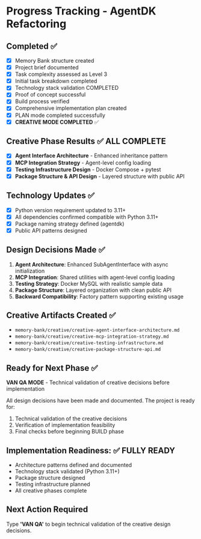 # Progress Tracking - AgentDK Refactoring

## Completed ✅
- [x] Memory Bank structure created
- [x] Project brief documented  
- [x] Task complexity assessed as Level 3
- [x] Initial task breakdown completed
- [x] Technology stack validation COMPLETED
- [x] Proof of concept successful
- [x] Build process verified
- [x] Comprehensive implementation plan created
- [x] PLAN mode completed successfully
- [x] **CREATIVE MODE COMPLETED** ✅

## Creative Phase Results ✅ ALL COMPLETE
- [x] **Agent Interface Architecture** - Enhanced inheritance pattern
- [x] **MCP Integration Strategy** - Agent-level config loading
- [x] **Testing Infrastructure Design** - Docker Compose + pytest
- [x] **Package Structure & API Design** - Layered structure with public API

## Technology Updates ✅
- [x] Python version requirement updated to 3.11+
- [x] All dependencies confirmed compatible with Python 3.11+
- [x] Package naming strategy defined (agentdk)
- [x] Public API patterns designed

## Design Decisions Made ✅
1. **Agent Architecture**: Enhanced SubAgentInterface with async initialization
2. **MCP Integration**: Shared utilities with agent-level config loading
3. **Testing Strategy**: Docker MySQL with realistic sample data
4. **Package Structure**: Layered organization with clean public API
5. **Backward Compatibility**: Factory pattern supporting existing usage

## Creative Artifacts Created ✅
- `memory-bank/creative/creative-agent-interface-architecture.md`
- `memory-bank/creative/creative-mcp-integration-strategy.md`
- `memory-bank/creative/creative-testing-infrastructure.md`
- `memory-bank/creative/creative-package-structure-api.md`

## Ready for Next Phase ✅
**VAN QA MODE** - Technical validation of creative decisions before implementation

All design decisions have been made and documented. The project is ready for:
1. Technical validation of the creative decisions
2. Verification of implementation feasibility
3. Final checks before beginning BUILD phase

## Implementation Readiness: ✅ FULLY READY
- Architecture patterns defined and documented
- Technology stack validated (Python 3.11+)
- Package structure designed
- Testing infrastructure planned
- All creative phases complete

## Next Action Required
Type **'VAN QA'** to begin technical validation of the creative design decisions.
